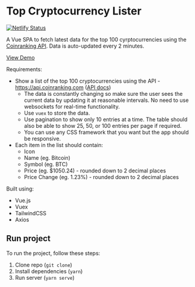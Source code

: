 # Top Cryptocurrency Lister

[![Netlify Status](https://api.netlify.com/api/v1/badges/4a8402a1-1aa0-40e9-90c5-df2e13f75f20/deploy-status)](https://app.netlify.com/sites/romantic-varahamihira-67282c/deploys)

A Vue SPA to fetch latest data for the top 100 cyrptocurrencies using the
[Coinranking API](https://coinranking.com). Data is auto-updated every 2
minutes.

[View Demo](https://romantic-varahamihira-67282c.netlify.app/)

Requirements:

- Show a list of the top 100 cryptocurrencies using the API -
  https://api.coinranking.com ([API docs](https://docs.coinranking.com/))
  - The data is constantly changing so make sure the user sees the current data
    by updating it at reasonable intervals. No need to use websockets for
    real-time functionality.
  - Use `vuex` to store the data.
  - Use pagination to show only 10 entries at a time. The table should also be
    able to show 25, 50, or 100 entries per page if required.
  - You can use any CSS framework that you want but the app should be
    responsive.
- Each item in the list should contain:
  - Icon
  - Name (eg. Bitcoin)
  - Symbol (eg. BTC)
  - Price (eg. $1050.24) - rounded down to 2 decimal places
  - Price Change (eg. 1.23%) - rounded down to 2 decimal places

Built using:

- Vue.js
- Vuex
- TailwindCSS
- Axios

## Run project

To run the project, follow these steps:

1. Clone repo (`git clone`)
2. Install dependencies (`yarn`)
3. Run server (`yarn serve`)
